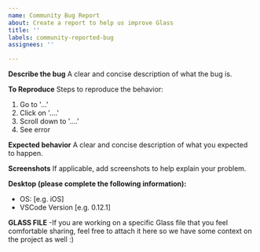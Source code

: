 ```yaml
---
name: Community Bug Report
about: Create a report to help us improve Glass
title: ''
labels: community-reported-bug
assignees: ''

---
```


**Describe the bug**
A clear and concise description of what the bug is.

**To Reproduce**
Steps to reproduce the behavior:
1. Go to '...'
2. Click on '....'
3. Scroll down to '....'
4. See error

**Expected behavior**
A clear and concise description of what you expected to happen.

**Screenshots**
If applicable, add screenshots to help explain your problem.

**Desktop (please complete the following information):**
 - OS: [e.g. iOS]
 - VSCode Version [e.g. 0.12.1]


**GLASS FILE**
-If you are working on a specific Glass file that you feel comfortable sharing, feel free to attach it here so we have some context on the project as well :)
